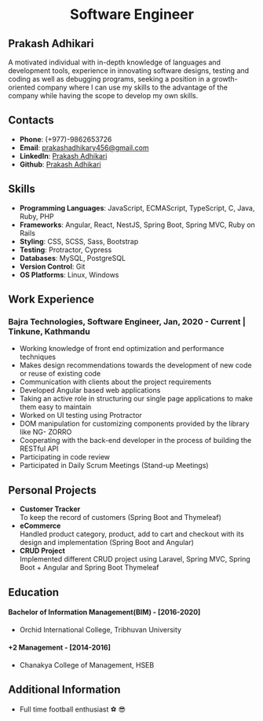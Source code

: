 <h1 align="center">Software Engineer</h1>

## Prakash Adhikari

A motivated individual with in-depth knowledge of languages and development tools, experience in innovating
software designs, testing and coding as well as debugging programs, seeking a position in a growth-oriented
company where I can use my skills to the advantage of the company while having the scope to develop my own
skills.

## Contacts

* **Phone**: (+977)-9862653726
* **Email**: prakashadhikary456@gmail.com
* **LinkedIn**: [Prakash Adhikari](https://www.linkedin.com/in/prakashadhikary/)
* **Github**: [Prakash Adhikari](https://github.com/prakashadhikary)

## Skills

* **Programming Languages**: JavaScript, ECMAScript, TypeScript, C, Java, Ruby, PHP
* **Frameworks**: Angular, React, NestJS, Spring Boot, Spring MVC, Ruby on Rails
* **Styling**: CSS, SCSS, Sass, Bootstrap
* **Testing**: Protractor, Cypress
* **Databases**: MySQL, PostgreSQL
* **Version Control**: Git
* **OS Platforms**: Linux, Windows

## Work Experience

### **Bajra Technologies, Software Engineer**, Jan, 2020 - Current | Tinkune, Kathmandu
* Working knowledge of front end optimization and performance techniques
* Makes design recommendations towards the development of new code or reuse of existing code
* Communication with clients about the project requirements
* Developed Angular based web applications
* Taking an active role in structuring our single page applications to make them easy to maintain
* Worked on UI testing using Protractor
* DOM manipulation for customizing components provided by the library like NG- ZORRO
* Cooperating with the back-end developer in the process of building the RESTful API
* Participating in code review
* Participated in Daily Scrum Meetings (Stand-up Meetings)

## Personal Projects
* **Customer Tracker** <br />To keep the record of customers (Spring Boot and Thymeleaf)
* **eCommerce** <br />
Handled product category, product, add to cart and checkout with its design and implementation (Spring Boot and Angular)
* **CRUD Project** <br />
Implemented different CRUD project using Laravel, Spring MVC, Spring Boot + Angular and Spring Boot Thymeleaf

## Education
#### Bachelor of Information Management(BIM) - [2016-2020]
* Orchid International College, Tribhuvan University
#### +2 Management - [2014-2016]
* Chanakya College of Management, HSEB

## Additional Information
* Full time football enthusiast :soccer: :sunglasses: 
